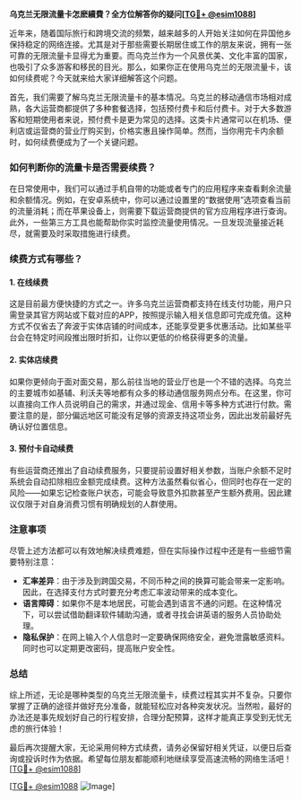 **乌克兰无限流量卡怎麽續費？全方位解答你的疑问[[TG💪+ @esim1088](https://t.me/s/esim1088)]**

近年来，随着国际旅行和跨境交流的频繁，越来越多的人开始关注如何在异国他乡保持稳定的网络连接。尤其是对于那些需要长期居住或工作的朋友来说，拥有一张可靠的无限流量卡显得尤为重要。而乌克兰作为一个风景优美、文化丰富的国家，也吸引了众多游客和移民的目光。那么，如果你正在使用乌克兰的无限流量卡，该如何续费呢？今天就来给大家详细解答这个问题。

首先，我们需要了解乌克兰无限流量卡的基本情况。乌克兰的移动通信市场相对成熟，各大运营商都提供了多种套餐选择，包括预付费卡和后付费卡。对于大多数游客和短期使用者来说，预付费卡是更为常见的选择。这类卡片通常可以在机场、便利店或运营商的营业厅购买到，价格实惠且操作简单。然而，当你用完卡内余额时，如何续费便成为了一个关键问题。

### 如何判断你的流量卡是否需要续费？

在日常使用中，我们可以通过手机自带的功能或者专门的应用程序来查看剩余流量和余额情况。例如，在安卓系统中，你可以通过设置里的“数据使用”选项查看当前的流量消耗；而在苹果设备上，则需要下载运营商提供的官方应用程序进行查询。此外，一些第三方工具也能帮助你实时监控流量使用情况。一旦发现流量接近耗尽，就需要及时采取措施进行续费。

### 续费方式有哪些？

#### 1. 在线续费
这是目前最方便快捷的方式之一。许多乌克兰运营商都支持在线支付功能，用户只需登录其官方网站或下载对应的APP，按照提示输入相关信息即可完成充值。这种方式不仅省去了奔波于实体店铺的时间成本，还能享受更多优惠活动。比如某些平台会在特定时间段推出限时折扣，让你以更低的价格获得更多的流量。

#### 2. 实体店续费
如果你更倾向于面对面交易，那么前往当地的营业厅也是一个不错的选择。乌克兰的主要城市如基辅、利沃夫等地都有众多的移动通信服务网点分布。在这里，你可以直接向工作人员说明自己的需求，并通过现金、信用卡等多种方式进行付款。需要注意的是，部分偏远地区可能没有足够的资源支持这项业务，因此出发前最好先确认好位置信息。

#### 3. 预付卡自动续费
有些运营商还推出了自动续费服务，只要提前设置好相关参数，当账户余额不足时系统会自动扣除相应金额完成续费。这种方法虽然看似省心，但同时也存在一定的风险——如果忘记检查账户状态，可能会导致意外扣款甚至产生额外费用。因此建议仅限于对自身消费习惯有明确规划的人群使用。

### 注意事项

尽管上述方法都可以有效地解决续费难题，但在实际操作过程中还是有一些细节需要特别注意：

- **汇率差异**：由于涉及到跨国交易，不同币种之间的换算可能会带来一定影响。因此，在选择支付方式时要充分考虑汇率波动带来的成本变化。
- **语言障碍**：如果你不是本地居民，可能会遇到语言不通的问题。在这种情况下，可以尝试借助翻译软件辅助沟通，或者寻找会讲英语的服务人员协助处理。
- **隐私保护**：在网上输入个人信息时一定要确保网络安全，避免泄露敏感资料。同时也可以定期更改密码，提高账户安全性。

### 总结

综上所述，无论是哪种类型的乌克兰无限流量卡，续费过程其实并不复杂。只要你掌握了正确的途径并做好充分准备，就能轻松应对各种突发状况。当然啦，最好的办法还是事先规划好自己的行程安排，合理分配预算，这样才能真正享受到无忧无虑的旅行体验！

最后再次提醒大家，无论采用何种方式续费，请务必保留好相关凭证，以便日后查询或投诉时作为依据。希望每位朋友都能顺利地继续享受高速流畅的网络生活吧！[[TG💪+ @esim1088](https://t.me/s/esim1088)] 

[[TG💪+ @esim1088](https://t.me/s/esim1088) ![Image](https://i.postimg.cc/4NQfJmqS/Snipaste-2025-05-13-00-14-12.png)]